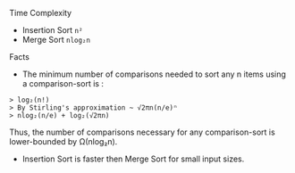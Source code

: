 Time Complexity
- Insertion Sort `n²`
- Merge Sort `nlog₂n`  

Facts
- The minimum number of comparisons needed to sort any n items using a comparison-sort is :
```
> log₂(n!)
> By Stirling's approximation ~ √2πn(n/e)ⁿ
> nlog₂(n/e) + log₂(√2πn)
```
  Thus, the number of comparisons necessary for any comparison-sort is lower-bounded by Ω(nlog₂n).
- Insertion Sort is faster then Merge Sort for small input sizes.
